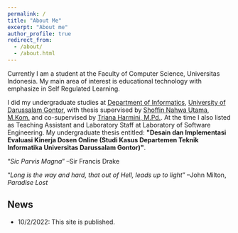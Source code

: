 ```yaml
---
permalink: /
title: "About Me"
excerpt: "About me"
author_profile: true
redirect_from: 
  - /about/
  - /about.html
---
```


Currently I am a student at the Faculty of Computer Science, Universitas Indonesia. My main area of interest is educational technology with emphasize in Self Regulated Learning. 

I did my undergraduate studies at [Department of Informatics](https://informatika.unida.gontor.ac.id/), [University of Darussalam Gontor](https://unida.gontor.ac.id/), with thesis supervised by [Shoffin Nahwa Utama, M.Kom.](http://informatika.uin-malang.ac.id/shoffin-nahwa-utama/) and co-supervised by [Triana Harmini, M.Pd.](https://scholar.google.co.id/citations?user=Gx0l9MAAAAAJ&hl=en). At the time I also listed as Teaching Assistant and Laboratory Staff at Laboratory of Software Engineering. My undergraduate thesis entitled: **"Desain dan Implementasi Evaluasi Kinerja Dosen Online (Studi Kasus Departemen Teknik Informatika Universitas Darussalam Gontor)"**.

<q>_Sic Parvis Magna_</q> &#8211;Sir Francis Drake

<q>_Long is the way and hard, that out of Hell, leads up to light_</q> &#8211;John Milton, _Paradise Lost_

News
------
 - 10/2/2022: This site is published.

